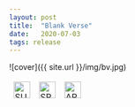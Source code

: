 ```yaml
---
layout: post
title:  "Blank Verse"
date:   2020-07-03
tags: release
---
```

![cover]({{ site.url }}/img/bv.jpg)
<div style = "max-width:500px;">
<table style="border: 0;">
  <tbody style="border: 0">
        <td style="border: 0">
            <a href="https://royalchant.bandcamp.com/album/blank-verse" style="text-align:left; display:block;"> <img src="{{ site.url }}/img/bandcamp.png" alt="SUPPORT ON BANDCAMP" style="height:30px;"> </a>
          </td>
          <td style="border: 0">
            <a href="https://open.spotify.com/album/4dkQcYKmoJ2XWZtniKUDgz?si=CFIEcOmRQI6sKrKK535Nnw" style="text-align:left; display:block;"> <img src="{{ site.url }}/img/spotify.png" alt="SPOTIFY" style="height:30px;"> </a>
          </td>
          <td style="border: 0">
            <a href="https://music.apple.com/us/album/blank-verse/1509177923" style="text-align:left; display:block;"> <img src="{{ site.url }}/img/apple.png" alt="APPLE MUSIC" style="height:30px;"> </a>
          </td>
        </tbody>
      </table>
    </div>
